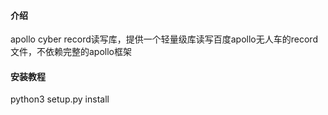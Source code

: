 #### 介绍

apollo cyber record读写库，提供一个轻量级库读写百度apollo无人车的record文件，不依赖完整的apollo框架


#### 安装教程

python3 setup.py install
